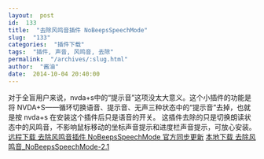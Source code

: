 ```yaml
---
layout:  post
id:  133
title:  "去除风鸣音插件 NoBeepsSpeechMode"
slug:  "133"
categories:  "插件下载"
tags:  "插件, 声音, 风鸣音, 去除"
permalink:  "/archives/:slug.html"
author:  "酱油"
date:  2014-10-04 20:40:00
---
```




  对于全盲用户来说，nvda+s中的“提示音”这项没太大意义。这个小插件的功能是将 NVDA+S——循环切换语音、提示音、无声三种状态中的“提示音”去掉，也就是按 nvda+s 在安装这个插件后只是语音的开关。
这插件去除的只是切换朗读状态中的风鸣音，不影响鼠标移动的坐标声音提示和进度栏声音提示，可放心安装。
<a accesskey="X" href="http://addons.nvda-project.org/files/get.php?file=nb">远程下载 去除风鸣音插件 NoBeepsSpeechMode 官方同步更新</a>
<a accesskey="x" href="http://12355939.d.yyupload.com/down/12355939/nvdacn/addons/去除风鸣音_NoBeepsSpeechMode-2.1.rar">本地下载 去除风鸣音_NoBeepsSpeechMode-2.1</a>